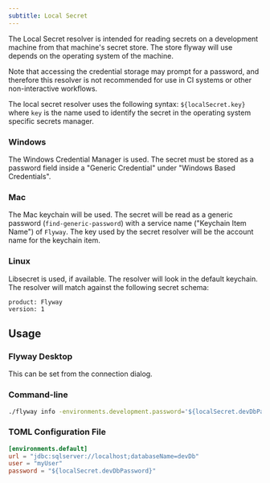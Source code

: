 ```yaml
---
subtitle: Local Secret
---
```


The Local Secret resolver is intended for reading secrets on a development machine from that machine's secret store. The store flyway will use depends on the operating system of the machine.

Note that accessing the credential storage may prompt for a password, and therefore this resolver is not recommended for use in CI systems or other non-interactive workflows.

The local secret resolver uses the following syntax: `${localSecret.key}` where `key` is the name used to identify the secret in the operating system specific secrets manager.

### Windows

The Windows Credential Manager is used. The secret must be stored as a password field inside a "Generic Credential" under "Windows Based Credentials".

### Mac

The Mac keychain will be used. The secret will be read as a generic password (`find-generic-password`) with a service name ("Keychain Item Name") of `Flyway`. The key used by the secret resolver will be the account name for the keychain item.

### Linux

Libsecret is used, if available. The resolver will look in the default keychain. The resolver will match against the following secret schema:
```
product: Flyway
version: 1
```

## Usage

### Flyway Desktop

This can be set from the connection dialog.

### Command-line

```bash
./flyway info -environments.development.password='${localSecret.devDbPassword}'
```

### TOML Configuration File

```toml
[environments.default]
url = "jdbc:sqlserver://localhost;databaseName=devDb"
user = "myUser"
password = "${localSecret.devDbPassword}"
```